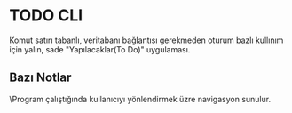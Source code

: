 # TODO CLI
Komut satırı tabanlı, veritabanı bağlantısı gerekmeden oturum bazlı kullınım için yalın, sade "Yapılacaklar(To Do)" uygulaması.
## Bazı Notlar
\Program çalıştığında kullanıcıyı yönlendirmek üzre navigasyon sunulur. 
